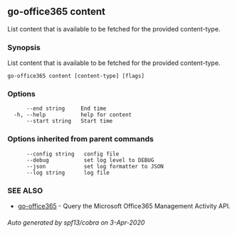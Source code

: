 ## go-office365 content

List content that is available to be fetched for the provided content-type.

### Synopsis

List content that is available to be fetched for the provided content-type.

```
go-office365 content [content-type] [flags]
```

### Options

```
      --end string     End time
  -h, --help           help for content
      --start string   Start time
```

### Options inherited from parent commands

```
      --config string   config file
      --debug           set log level to DEBUG
      --json            set log formatter to JSON
      --log string      log file
```

### SEE ALSO

* [go-office365](go-office365.md)	 - Query the Microsoft Office365 Management Activity API.

###### Auto generated by spf13/cobra on 3-Apr-2020
